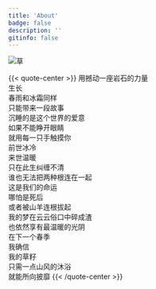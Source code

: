 ```yaml
---
title: 'About'
badge: false
description: ''
gitinfo: false
---
```


<!--来源：https://aplayer.js.org/#/zh-Hans/-->
<!-- <script src="https://unpkg.com/meting@1.2/dist/Meting.min.js"></script>
<link rel="stylesheet" href="https://cdn.jsdelivr.net/npm/aplayer/dist/APlayer.min.css">
<script src="https://cdn.jsdelivr.net/npm/aplayer/dist/APlayer.min.js"></script>
<script src="https://cdn.jsdelivr.net/npm/meting@2/dist/Meting.min.js"></script>

<div
  class="aplayer"
  data-id="5053280448"
  data-server="netease"
  data-type="playlist"
  data-fixed="false"
  data-mini="false"
  data-listfolded="true"
  data-order="random"
  data-theme="#07b39b2a">
</div> -->

![草](/images/bg/草.jpg '草')

{{< quote-center >}}
用撼动一座岩石的力量<br/>
生长<br/>
春雨和冰霜同样<br/>
只能带来一段故事<br/>
沉睡的是这个世界的爱意<br/>
如果不能睁开眼睛<br/>
就用每一只手触摸你<br/>
前世冰冷<br/>
来世温暖<br/>
只在此生纠缠不清<br/>
谁也无法把两种根连在一起<br/>
这是我们的命运<br/>
哪怕是死后<br/>
或者被山羊连根拔起<br/>
我的梦在云云俗口中碎成渣<br/>
也依然享有最温暖的光阴<br/>
在下一个春季<br/>
我确信<br/>
我的草籽<br/>
只需一点山风的沐浴<br/>
就能所向披靡
{{< /quote-center >}}

<!-- <p style="text-align:center;font-size:15px" class="colorfulfont"><b>最美 就在下一秒</b></p> -->

<!-- <video poster="https://zccon.oss-cn-beijing.aliyuncs.com/Hugo/images/background/%E5%90%91%E6%97%A5%E8%91%B5.png" controls>
<source src="https://zccon.oss-cn-beijing.aliyuncs.com/Hugo/videos/guide.mp4"  >
</video> -->

